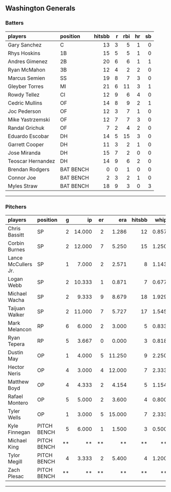 ## Washington Generals

### Batters

 
|players           |position  | hitsbb|  r| rbi| hr| sb| 
|:-----------------|:---------|------:|--:|---:|--:|--:| 
|Gary Sanchez      |C         |     13|  3|   5|  1|  0| 
|Rhys Hoskins      |1B        |     15|  5|   5|  1|  0| 
|Andres Gimenez    |2B        |     20|  6|   6|  1|  1| 
|Ryan McMahon      |3B        |     12|  4|   2|  2|  0| 
|Marcus Semien     |SS        |     19|  8|   7|  3|  0| 
|Gleyber Torres    |MI        |     21|  6|  11|  3|  1| 
|Rowdy Tellez      |CI        |     12|  9|   6|  4|  0| 
|Cedric Mullins    |OF        |     14|  8|   9|  2|  1| 
|Joc Pederson      |OF        |     12|  3|   7|  1|  0| 
|Mike Yastrzemski  |OF        |     12|  7|   7|  3|  0| 
|Randal Grichuk    |OF        |      7|  2|   4|  2|  0| 
|Eduardo Escobar   |DH        |     14|  5|  15|  3|  0| 
|Garrett Cooper    |DH        |     11|  3|   2|  1|  0| 
|Jose Miranda      |DH        |     15|  7|   2|  0|  0| 
|Teoscar Hernandez |DH        |     14|  9|   6|  2|  0| 
|Brendan Rodgers   |BAT BENCH |      0|  0|   1|  0|  0| 
|Connor Joe        |BAT BENCH |      2|  3|   2|  1|  0| 
|Myles Straw       |BAT BENCH |     18|  9|   3|  0|  3| 


* * *

### Pitchers

 
|players             |position    |  g|     ip| er|    era| hitsbb|  whip| so|  w| sv| 
|:-------------------|:-----------|--:|------:|--:|------:|------:|-----:|--:|--:|--:| 
|Chris Bassitt       |SP          |  2| 14.000|  2|  1.286|     12| 0.857| 10|  2|  0| 
|Corbin Burnes       |SP          |  2| 12.000|  7|  5.250|     15| 1.250| 12|  1|  0| 
|Lance McCullers Jr. |SP          |  1|  7.000|  2|  2.571|      8| 1.143|  8|  1|  0| 
|Logan Webb          |SP          |  2| 10.333|  1|  0.871|      7| 0.677| 12|  2|  0| 
|Michael Wacha       |SP          |  2|  9.333|  9|  8.679|     18| 1.929|  8|  0|  0| 
|Taijuan Walker      |SP          |  2| 11.000|  7|  5.727|     17| 1.545| 11|  0|  0| 
|Mark Melancon       |RP          |  6|  6.000|  2|  3.000|      5| 0.833|  0|  0|  1| 
|Ryan Tepera         |RP          |  5|  3.667|  0|  0.000|      3| 0.818|  5|  1|  2| 
|Dustin May          |OP          |  1|  4.000|  5| 11.250|      9| 2.250|  4|  0|  0| 
|Hector Neris        |OP          |  4|  3.000|  4| 12.000|      7| 2.333|  5|  1|  0| 
|Matthew Boyd        |OP          |  4|  4.333|  2|  4.154|      5| 1.154|  3|  1|  0| 
|Rafael Montero      |OP          |  5|  5.000|  2|  3.600|      4| 0.800|  7|  1|  0| 
|Tyler Wells         |OP          |  1|  3.000|  5| 15.000|      7| 2.333|  3|  0|  0| 
|Kyle Finnegan       |PITCH BENCH |  5|  6.000|  1|  1.500|      3| 0.500| 10|  1|  2| 
|Michael King        |PITCH BENCH | **|     **| **|     **|     **|    **| **| **| **| 
|Tylor Megill        |PITCH BENCH |  4|  3.333|  2|  5.400|      4| 1.200|  3|  0|  0| 
|Zach Plesac         |PITCH BENCH | **|     **| **|     **|     **|    **| **| **| **| 


* * *


